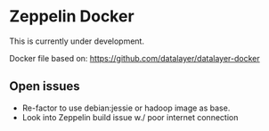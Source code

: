 # Zeppelin Docker

This is currently under development.

Docker file based on: <https://github.com/datalayer/datalayer-docker>

## Open issues

- Re-factor to use debian:jessie or hadoop image as base.
- Look into Zeppelin build issue w./ poor internet connection
